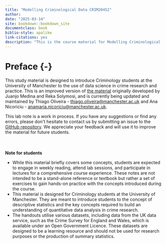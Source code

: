 ```yaml
--- 
title: "Modelling Criminological Data CRIM20452"
author: 
date: "2025-03-14"
site: bookdown::bookdown_site
documentclass: book
biblio-style: apalike
link-citations: yes
description: "This is the course material for Modelling Criminological Data CRIM20452."
---
```


# Preface {-}

This study material is designed to introduce Criminology students at the University of Manchester to the use of data science in crime research and practice. This is an improved version of [the material](https://jjmedinaariza.github.io/modelling_book/) originally developed by Juanjo Medina and Reka Solymosi, and is currently being updated and maintained by Thiago Oliveira - thiago.oliveira@manchester.ac.uk and Ana Nicoriciu - anamaria.nicoriciu@manchester.ac.uk.

This lab note is a work in process. If you have any suggestions or find any errors, please don't hesitate to contact us by submitting an issue to the [GitHub repository](https://github.com/uom-resquant/modelling_book). We appreciate your feedback and will use it to improve the material for future students.

<div style="margin-top: 50px;"></div>

**Note for students**<br>
* While this material briefly covers some concepts, students are expected to engage in weekly reading,  attend lab sessions, and participate in lectures for a comprehensive course experience. These notes are not intended to be a stand-alone reference or textbook but rather a set of exercises to gain hands-on practice with the concepts introduced during the course. <br>
* This material is designed for Criminology students at the University of Manchester. They are meant to introduce students to the concept of descriptive statistics and the key concepts required to build an understanding of quantitative data analysis in crime research. <br>
* The handouts utilise various datasets, including data from the UK data service, such as the Crime Survey for England and Wales, which is available under an Open Government Licence. These datasets are designed to be a learning resource and should not be used for research purposes or the production of summary statistics. 
